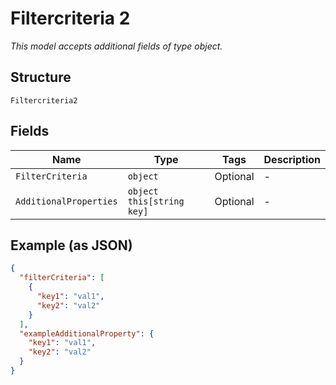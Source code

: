 
# Filtercriteria 2

*This model accepts additional fields of type object.*

## Structure

`Filtercriteria2`

## Fields

| Name | Type | Tags | Description |
|  --- | --- | --- | --- |
| `FilterCriteria` | `object` | Optional | - |
| `AdditionalProperties` | `object this[string key]` | Optional | - |

## Example (as JSON)

```json
{
  "filterCriteria": [
    {
      "key1": "val1",
      "key2": "val2"
    }
  ],
  "exampleAdditionalProperty": {
    "key1": "val1",
    "key2": "val2"
  }
}
```

